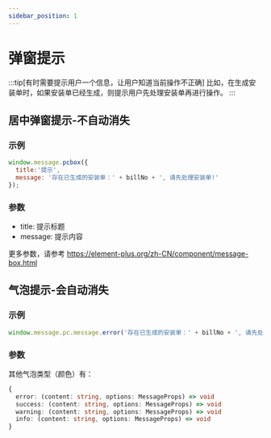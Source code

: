 ```yaml
---
sidebar_position: 1
---
```


# 弹窗提示


:::tip[有时需要提示用户一个信息，让用户知道当前操作不正确]
比如，在生成安装单时，如果安装单已经生成，则提示用户先处理安装单再进行操作。
:::

## 居中弹窗提示-不自动消失

### 示例

```js
window.message.pcbox({
  title:'提示',
  message: '存在已生成的安装单：' + billNo + ', 请先处理安装单!'
});
``` 

### 参数

  - title: 提示标题
  - message: 提示内容

  更多参数，请参考 https://element-plus.org/zh-CN/component/message-box.html


## 气泡提示-会自动消失

### 示例

```js
window.message.pc.message.error('存在已生成的安装单：' + billNo + ', 请先处理安装单!');
```

### 参数

其他气泡类型（颜色）有：

```ts
{
  error: (content: string, options: MessageProps) => void
  success: (content: string, options: MessageProps) => void
  warning: (content: string, options: MessageProps) => void
  info: (content: string, options: MessageProps) => void
}
```